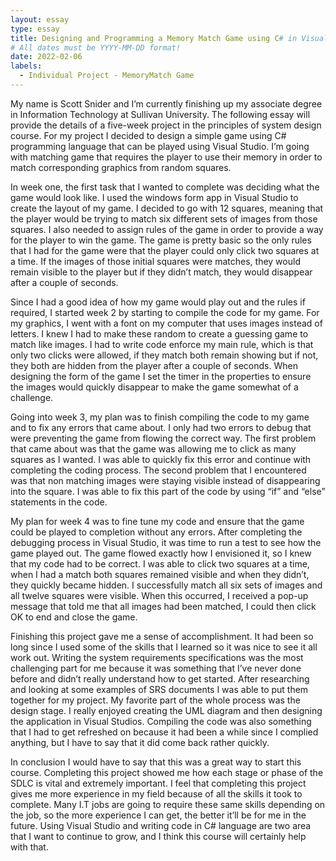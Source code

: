 ```yaml
---
layout: essay
type: essay
title: Designing and Programming a Memory Match Game using C# in Visual Studio
# All dates must be YYYY-MM-DD format!
date: 2022-02-06
labels:
  - Individual Project - MemoryMatch Game
---
```

My name is Scott Snider and I’m currently finishing up my associate degree in Information Technology at Sullivan University. The following essay will provide the details of a five-week project in the principles of system design course. For my project I decided to design a simple game using C# programming language that can be played using Visual Studio. I’m going with matching game that requires the player to use their memory in order to match corresponding graphics from random squares.

In week one, the first task that I wanted to complete was deciding what the game would look like. I used the windows form app in Visual Studio to create the layout of my game. I decided to go with 12 squares, meaning that the player would be trying to match six different sets of images from those squares. I also needed to assign rules of the game in order to provide a way for the player to win the game. The game is pretty basic so the only rules that I had for the game were that the player could only click two squares at a time. If the images of those initial squares were matches, they would remain visible to the player but if they didn’t match, they would disappear after a couple of seconds.

Since I had a good idea of how my game would play out and the rules if required, I started week 2 by starting to compile the code for my game. For my graphics, I went with a font on my computer that uses images instead of letters. I knew I had to make these random to create a guessing game to match like images. I had to write code enforce my main rule, which is that only two clicks were allowed, if they match both remain showing but if not, they both are hidden from the player after a couple of seconds. When designing the form of the game I set the timer in the properties to ensure the images would quickly disappear to make the game somewhat of a challenge.

Going into week 3, my plan was to finish compiling the code to my game and to fix any errors that came about. I only had two errors to debug that were preventing the game from flowing the correct way. The first problem that came about was that the game was allowing me to click as many squares as I wanted. I was able to quickly fix this error and continue with completing the coding process. The second problem that I encountered was that non matching images were staying visible instead of disappearing into the square. I was able to fix this part of the code by using “if” and “else” statements in the code.

My plan for week 4 was to fine tune my code and ensure that the game could be played to completion without any errors. After completing the debugging process in Visual Studio, it was time to run a test to see how the game played out. The game flowed exactly how I envisioned it, so I knew that my code had to be correct. I was able to click two squares at a time, when I had a match both squares remained visible and when they didn’t, they quickly became hidden. I successfully match all six sets of images and all twelve squares were visible. When this occurred, I received a pop-up message that told me that all images had been matched, I could then click OK to end and close the game.

Finishing this project gave me a sense of accomplishment. It had been so long since I used some of the skills that I learned so it was nice to see it all work out. Writing the system requirements specifications was the most challenging part for me because it was something that I’ve never done before and didn’t really understand how to get started. After researching and looking at some examples of SRS documents I was able to put them together for my project. My favorite part of the whole process was the design stage. I really enjoyed creating the UML diagram and then designing the application in Visual Studios. Compiling the code was also something that I had to get refreshed on because it had been a while since I complied anything, but I have to say that it did come back rather quickly.

In conclusion I would have to say that this was a great way to start this course. Completing this project showed me how each stage or phase of the SDLC is vital and extremely important. I feel that completing this project gives me more experience in my field because of all the skills it took to complete. Many I.T jobs are going to require these same skills depending on the job, so the more experience I can get, the better it’ll be for me in the future. Using Visual Studio and writing code in C# language are two area that I want to continue to grow, and I think this course will certainly help with that.
